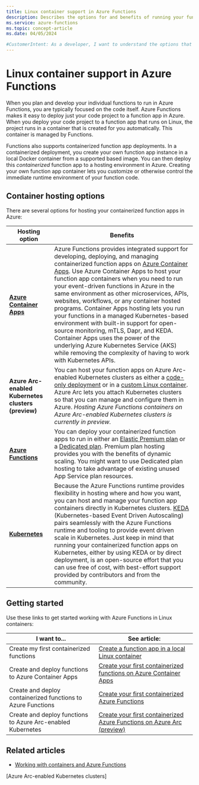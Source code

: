 ```yaml
---
title: Linux container support in Azure Functions 
description: Describes the options for and benefits of running your function code in Linux containers in Azure.  
ms.service: azure-functions
ms.topic: concept-article 
ms.date: 04/05/2024

#CustomerIntent: As a developer, I want to understand the options that are available to me for hosting function apps in Linux containers so I can choose the best development and deployment options for containerized deployments of function code to Azure.
---
```


# Linux container support in Azure Functions

When you plan and develop your individual functions to run in Azure Functions, you are typically focused on the code itself. Azure Functions makes it easy to deploy just your code project to a function app in Azure. When you deploy your code project to a function app that runs on Linux, the project runs in a container that is created for you automatically. This container is managed by Functions.

Functions also supports containerized function app deployments. In a containerized deployment, you create your own function app instance in a local Docker container from a supported based image. You can then deploy this _containerized_ function app to a hosting environment in Azure. Creating your own function app container lets you customize or otherwise control the immediate runtime environment of your function code. 

## Container hosting options

There are several options for hosting your containerized function apps in Azure:

| Hosting option | Benefits |
| --- | --- |  
| **[Azure Container Apps]** | Azure Functions provides integrated support for developing, deploying, and managing containerized function apps on [Azure Container Apps](../container-apps/overview.md). Use Azure Container Apps to host your function app containers when you need to run your event-driven functions in Azure in the same environment as other microservices, APIs, websites, workflows, or any container hosted programs. Container Apps hosting lets you run your functions in a managed Kubernetes-based environment with built-in support for open-source monitoring, mTLS, Dapr, and KEDA. Container Apps uses the power of the underlying Azure Kubernetes Service (AKS) while removing the complexity of having to work with Kubernetes APIs. | 
| **Azure Arc-enabled Kubernetes clusters (preview)** | You can host your function apps on Azure Arc-enabled Kubernetes clusters as either a [code-only deployment](./create-first-function-arc-cli.md) or in a [custom Linux container](./create-first-function-arc-custom-container.md). Azure Arc lets you attach Kubernetes clusters so that you can manage and configure them in Azure. _Hosting Azure Functions containers on Azure Arc-enabled Kubernetes clusters is currently in preview._ |
| **[Azure Functions]** | You can deploy your containerized function apps to run in either an [Elastic Premium plan](./functions-premium-plan.md) or a [Dedicated plan](./dedicated-plan.md). Premium plan hosting provides you with the benefits of dynamic scaling. You might want to use Dedicated plan hosting to take advantage of existing unused App Service plan resources. |  
| **[Kubernetes]** | Because the Azure Functions runtime provides flexibility in hosting where and how you want, you can host and manage your function app containers directly in Kubernetes clusters. [KEDA](https://keda.sh) (Kubernetes-based Event Driven Autoscaling) pairs seamlessly with the Azure Functions runtime and tooling to provide event driven scale in Kubernetes. Just keep in mind that running your containerized function apps on Kubernetes, either by using KEDA or by direct deployment, is an open-source effort that you can use free of cost, with best-effort support provided by contributors and from the community. |

## Getting started

 Use these links to get started working with Azure Functions in Linux containers:

| I want to... |  See article: |
| --- | --- |
| Create my first containerized functions | [Create a function app in a local Linux container](functions-create-container-registry.md)  |  
| Create and deploy functions to Azure Container Apps | [Create your first containerized functions on Azure Container Apps](functions-deploy-container-apps.md) |
| Create and deploy containerized functions to Azure Functions | [Create your first containerized Azure Functions](functions-deploy-container.md)|
| Create and deploy functions to Azure Arc-enabled Kubernetes | [Create your first containerized Azure Functions on Azure Arc (preview)](create-first-function-arc-custom-container.md) |

## Related articles

+ [Working with containers and Azure Functions](functions-how-to-custom-container.md)


[Azure Container Apps]: functions-container-apps-hosting.md
[Kubernetes]: functions-kubernetes-keda.md
[Azure Functions]: functions-how-to-custom-container.md?pivots=azure-functions#azure-portal-create-using-containers
[Azure Arc-enabled Kubernetes clusters]
